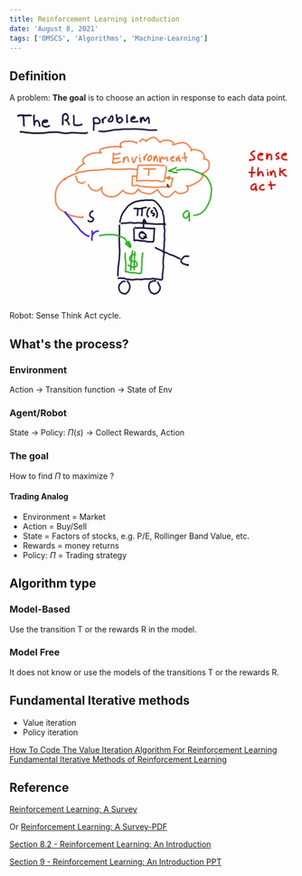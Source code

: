 ```yaml
---
title: Reinforcement Learning introduction
date: 'August 8, 2021'
tags: ['OMSCS', 'Algorithms', 'Machine-Learning']
---
```


## Definition

A problem:
**The goal** is to choose an action in response to each data point.

![RL Robot](../images/RL-Robot.png)

Robot: Sense Think Act cycle.

## What's the process?

### Environment

Action -> Transition function -> State of Env

### Agent/Robot

State -> Policy: $\Pi(s)$ -> Collect Rewards, Action

### The goal

How to find $\Pi$ to maximize ?

#### Trading Analog

* Environment = Market
* Action = Buy/Sell
* State = Factors of stocks, e.g. P/E, Rollinger Band Value, etc.
* Rewards = money returns
* Policy: $\Pi$ = Trading strategy
  
## Algorithm type

### Model-Based

Use the transition T or the rewards R in the model.

### Model Free

It does not know or use the models of the transitions T or the rewards R.

## Fundamental Iterative methods

* Value iteration
* Policy iteration

[How To Code The Value Iteration Algorithm For Reinforcement Learning](https://towardsdatascience.com/how-to-code-the-value-iteration-algorithm-for-reinforcement-learning-8fb806e117d1)
[Fundamental Iterative Methods of Reinforcement Learning](https://towardsdatascience.com/fundamental-iterative-methods-of-reinforcement-learning-df8ff078652a)

## Reference

[Reinforcement Learning: A Survey](https://www.cs.cmu.edu/afs/cs/project/jair/pub/volume4/kaelbling96a-html/rl-survey.html)

Or [Reinforcement Learning: A Survey-PDF](https://arxiv.org/pdf/cs/9605103.pdf)

[Section 8.2 - Reinforcement Learning: An Introduction](http://incompleteideas.net/sutton/book/RLbook2018.pdf)

[Section 9 - Reinforcement Learning: An Introduction PPT](https://people.cs.umass.edu/~barto/courses/cs687/Chapter%209.pdf)
